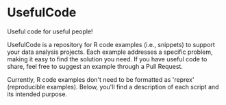 # UsefulCode
Useful code for useful people!

UsefulCode is a repository for R code examples (i.e., snippets) to support your data analysis projects. Each example addresses a specific problem, making it easy to find the solution you need. If you have useful code to share, feel free to suggest an example through a Pull Request.

Currently, R code examples don't need to be formatted as 'reprex' (reproducible examples). Below, you'll find a description of each script and its intended purpose.
